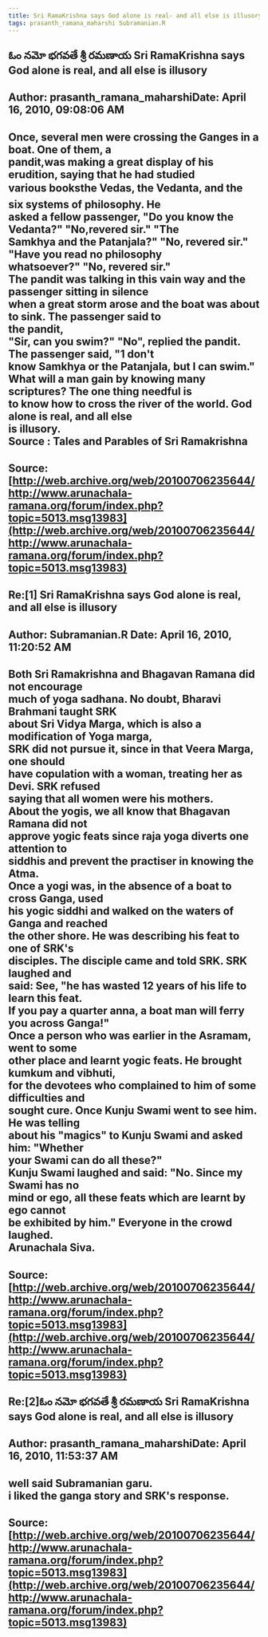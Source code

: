 ```yaml
--- 
title: Sri RamaKrishna says God alone is real- and all else is illusory   
tags: prasanth_ramana_maharshi Subramanian.R  
---  
```

## ఓం నమో భగవతే శ్రీ రమణాయ Sri RamaKrishna says God alone is real, and all else is illusory  
Author: prasanth_ramana_maharshiDate: April 16, 2010, 09:08:06 AM  
---  
Once, several men were crossing the Ganges in a boat. One of them, a  
pandit,was making a great display of his erudition, saying that he had studied  
various booksthe Vedas, the Vedanta, and the six systems of philosophy. He  
asked a fellow passenger, "Do you know the Vedanta?" "No,revered sir." "The  
Samkhya and the Patanjala?" "No, revered sir." "Have you read no philosophy  
whatsoever?" "No, revered sir."   
The pandit was talking in this vain way and the passenger sitting in silence  
when a great storm arose and the boat was about to sink. The passenger said to  
the pandit,   
"Sir, can you swim?" "No", replied the pandit. The passenger said, "1 don't  
know Samkhya or the Patanjala, but I can swim."   
 **What will a man gain by knowing many scriptures? The one thing needful is  
to know how to cross the river of the world. God alone is real, and all else  
is illusory.**   
 **Source** : Tales and Parables of Sri Ramakrishna
 ---  
Source:[http://web.archive.org/web/20100706235644/http://www.arunachala-ramana.org/forum/index.php?topic=5013.msg13983](http://web.archive.org/web/20100706235644/http://www.arunachala-ramana.org/forum/index.php?topic=5013.msg13983)   
---  

## Re:[1] Sri RamaKrishna says God alone is real, and all else is illusory  
Author: Subramanian.R       Date: April 16, 2010, 11:20:52 AM  
---  
Both Sri Ramakrishna and Bhagavan Ramana did not encourage   
much of yoga sadhana. No doubt, Bharavi Brahmani taught SRK   
about Sri Vidya Marga, which is also a modification of Yoga marga,   
SRK did not pursue it, since in that Veera Marga, one should   
have copulation with a woman, treating her as Devi. SRK refused   
saying that all women were his mothers.   
About the yogis, we all know that Bhagavan Ramana did not   
approve yogic feats since raja yoga diverts one attention to   
siddhis and prevent the practiser in knowing the Atma.   
Once a yogi was, in the absence of a boat to cross Ganga, used   
his yogic siddhi and walked on the waters of Ganga and reached   
the other shore. He was describing his feat to one of SRK's   
disciples. The disciple came and told SRK. SRK laughed and   
said: See, "he has wasted 12 years of his life to learn this feat.   
If you pay a quarter anna, a boat man will ferry you across Ganga!"   
Once a person who was earlier in the Asramam, went to some   
other place and learnt yogic feats. He brought kumkum and vibhuti,   
for the devotees who complained to him of some difficulties and   
sought cure. Once Kunju Swami went to see him. He was telling   
about his "magics" to Kunju Swami and asked him: "Whether   
your Swami can do all these?"   
Kunju Swami laughed and said: "No. Since my Swami has no   
mind or ego, all these feats which are learnt by ego cannot   
be exhibited by him." Everyone in the crowd laughed.   
Arunachala Siva.
 ---  
Source:[http://web.archive.org/web/20100706235644/http://www.arunachala-ramana.org/forum/index.php?topic=5013.msg13983](http://web.archive.org/web/20100706235644/http://www.arunachala-ramana.org/forum/index.php?topic=5013.msg13983)   
---  

## Re:[2]ఓం నమో భగవతే శ్రీ రమణాయ  Sri RamaKrishna says God alone is real, and all else is illusory  
Author: prasanth_ramana_maharshiDate: April 16, 2010, 11:53:37 AM  
---  
well said Subramanian garu.   
i liked the ganga story and SRK's response.
 ---  
Source:[http://web.archive.org/web/20100706235644/http://www.arunachala-ramana.org/forum/index.php?topic=5013.msg13983](http://web.archive.org/web/20100706235644/http://www.arunachala-ramana.org/forum/index.php?topic=5013.msg13983)   
---  

